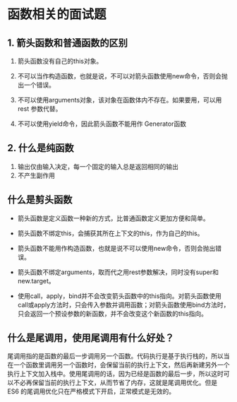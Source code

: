 # 函数相关的面试题

## 1. 箭头函数和普通函数的区别

1. 箭头函数没有自己的this对象。

2. 不可以当作构造函数，也就是说，不可以对箭头函数使用new命令，否则会抛出一个错误。

3. 不可以使用arguments对象，该对象在函数体内不存在。如果要用，可以用 rest 参数代替。

4. 不可以使用yield命令，因此箭头函数不能用作 Generator函数

## 2. 什么是纯函数

1. 输出仅由输入决定，每一个固定的输入总是返回相同的输出
2. 不产生副作用

## 什么是剪头函数

+ 箭头函数是定义函数一种新的方式，比普通函数定义更加方便和简单。

+ 箭头函数不绑定this，会捕获其所在上下文的this，作为自己的this。

+ 箭头函数不能用作构造函数，也就是说不可以使用new命令，否则会抛出错误。

+ 箭头函数不绑定arguments，取而代之用rest参数解决，同时没有super和new.target。

+ 使用call，apply，bind并不会改变箭头函数中的this指向。对箭头函数使用call或apply方法时，只会传入参数并调用函数；对箭头函数使用bind方法时，只会返回一个预设参数的新函数，并不会改变这个新函数的this指向。

## 什么是尾调用，使用尾调用有什么好处？

尾调用指的是函数的最后一步调用另一个函数。代码执行是基于执行栈的，所以当在一个函数里调用另一个函数时，会保留当前的执行上下文，然后再新建另外一个执行上下文加入栈中。使用尾调用的话，因为已经是函数的最后一步，所以这时可以不必再保留当前的执行上下文，从而节省了内存，这就是尾调用优化。但是 ES6 的尾调用优化只在严格模式下开启，正常模式是无效的。
